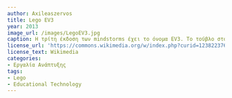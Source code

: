```yaml
---
author: Axileaszervos
title: Lego EV3
year: 2013
image_url: /images/LegoEV3.jpg
caption: Η τρίτη έκδοση των mindstorms έχει το όνομα EV3. Το τούβλο στο τελευταίο μοντέλο διαθέτει για λειτουργικό σύστημα το ev3dev, το οποίο βασίζεται στο debian. Επιπλέον, διαθέτει επεξεργαστή 300 MHz και 64 MB RAM συν 16 MB μνήμη Flash. Ακόμη, περιλαμβάνει υποδοχή USB και υποδοχή Micro SD, υποστηρίζει συνδέσεις WiFi και Bluetooth. Τέλος, το εκπαιδευτικό σετ περιέχει ακόμη, δύο μεγάλους κινητήρες, έναν μεσαίο κινητήρα, δύο αισθητήρες αφής, έναν έγχρωμο αισθητήρα, έναν γυροσκοπικό αισθητήρα και έναν αισθητήρα υπερήχων.
license_url: 'https://commons.wikimedia.org/w/index.php?curid=123822376'
license_text: Wikimedia
categories:
- Εργαλία Ανάπτυξης
tags:
- Lego
- Educational Technology
---
```



